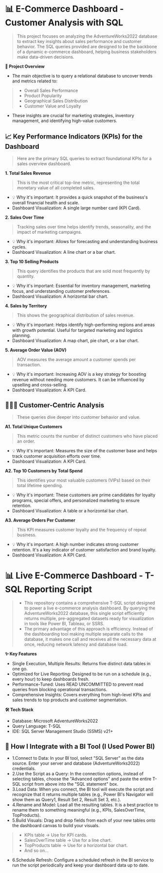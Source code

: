 # 📊 E-Commerce Dashboard - Customer Analysis with SQL
> This project focuses on analyzing the AdventureWorks2022 database to extract key insights about sales performance and customer behavior. The SQL queries provided are designed to be the backbone of a dynamic e-commerce dashboard, helping business stakeholders make data-driven decisions.

**🚀 Project Overview**
* The main objective is to query a relational database to uncover trends and metrics related to:
>* Overall Sales Performance
>* Product Popularity
>* Geographical Sales Distribution
>* Customer Value and Loyalty
* These insights are crucial for marketing strategies, inventory management, and identifying high-value customers.

## 📈 Key Performance Indicators (KPIs) for the Dashboard
> Here are the primary SQL queries to extract foundational KPIs for a sales overview dashboard.

**1. Total Sales Revenue**
>This is the most critical top-line metric, representing the total monetary value of all completed sales.
* 💡 Why it's important: It provides a quick snapshot of the business's overall financial health and scale.
* Dashboard Visualization: A single large number card (KPI Card).

**2. Sales Over Time**
> Tracking sales over time helps identify trends, seasonality, and the impact of marketing campaigns.
* 💡 Why it's important: Allows for forecasting and understanding business cycles.
* Dashboard Visualization: A line chart or a bar chart.
 
**3. Top 10 Selling Products**
> This query identifies the products that are sold most frequently by quantity.
* 💡 Why it's important: Essential for inventory management, marketing focus, and understanding customer preferences.
* Dashboard Visualization: A horizontal bar chart.
  
**4. Sales by Territory**
> This shows the geographical distribution of sales revenue.
* 💡 Why it's important: Helps identify high-performing regions and areas with growth potential. Useful for targeted marketing and logistics planning.
* Dashboard Visualization: A map chart, pie chart, or a bar chart.
  
**5. Average Order Value (AOV)**
> AOV measures the average amount a customer spends per transaction.
* 💡 Why it's important: Increasing AOV is a key strategy for boosting revenue without needing more customers. It can be influenced by upselling and cross-selling.
* Dashboard Visualization: A KPI Card.


## 🧑‍🤝‍🧑 Customer-Centric Analysis
> These queries dive deeper into customer behavior and value.

**A1. Total Unique Customers**
> This metric counts the number of distinct customers who have placed an order.
* 💡 Why it's important: Measures the size of the customer base and helps track customer acquisition efforts over time.
* Dashboard Visualization: A KPI Card.

**A2. Top 10 Customers by Total Spend**
> This identifies your most valuable customers (VIPs) based on their total lifetime spending.
* 💡 Why it's important: These customers are prime candidates for loyalty programs, special offers, and personalized marketing to ensure retention.
* Dashboard Visualization: A table or a horizontal bar chart.

**A3. Average Orders Per Customer**
> This KPI measures customer loyalty and the frequency of repeat business.
* 💡 Why it's important: A high number indicates strong customer retention. It's a key indicator of customer satisfaction and brand loyalty.
* Dashboard Visualization: A KPI Card.


# 📊 Live E-Commerce Dashboard - T-SQL Reporting Script
>* This repository contains a comprehensive T-SQL script designed to power a live e-commerce analysis dashboard. By querying the AdventureWorks2022 database, this single script efficiently returns multiple, pre-aggregated datasets ready for visualization in tools like Power BI, Tableau, or SSRS.
>* The primary advantage of this approach is efficiency. Instead of the dashboarding tool making multiple separate calls to the database, it makes one call and receives all the necessary data at once, reducing network latency and database load.

**✨ Key Features**
* Single Execution, Multiple Results: Returns five distinct data tables in one go.
* Optimized for Live Reporting: Designed to be run on a schedule (e.g., every hour) to keep dashboards fresh.
* Performance-Tuned: Uses READ UNCOMMITTED to prevent read queries from blocking operational transactions.
* Comprehensive Insights: Covers everything from high-level KPIs and sales trends to top products and customer segmentation.

**🛠️ Tech Stack**
* Database: Microsoft AdventureWorks2022
* Query Language: T-SQL
* IDE: SQL Server Management Studio (SSMS) v21+

## 🔌 How I Integrate with a BI Tool (I Used Power BI)
* 1.Connect to Data: In your BI tool, select "SQL Server" as the data source. Enter your server and database (AdventureWorks2022) credentials.
* 2.Use the Script as a Query: In the connection options, instead of selecting tables, choose the "Advanced options" and paste the entire T-SQL script from above into the "SQL statement" box.
* 3.Load Data: When you connect, the BI tool will execute the script and recognize that it returns multiple tables (e.g., Power BI's Navigator will show them as Query1, Result Set 2, Result Set 3, etc.).
* 4.Rename and Model: Load all the resulting tables. It is a best practice to rename them to something meaningful (e.g., KPIs, SalesOverTime, TopProducts).
* 5.Build Visuals: Drag and drop fields from each of your new tables onto the dashboard canvas to build your visuals.
>* KPIs table -> Use for KPI cards.
>* SalesOverTime table -> Use for a line chart.
>* TopProducts table -> Use for a horizontal bar chart.
>* And so on...
* 6.Schedule Refresh: Configure a scheduled refresh in the BI service to run the script periodically and keep your dashboard data up to date.
